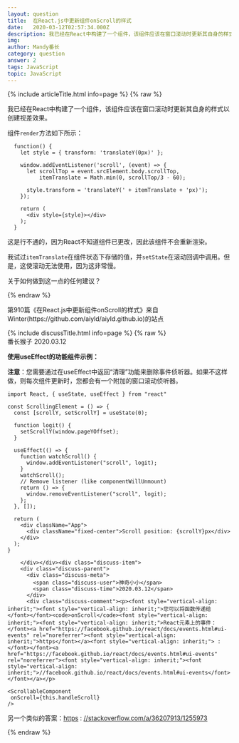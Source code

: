 ```yaml
---
layout: question
title:  在React.js中更新组件onScroll的样式
date:   2020-03-12T02:57:34.000Z
description: 我已经在React中构建了一个组件，该组件应该在窗口滚动时更新其自身的样式以创建视差效果。组件render方法如下所示：  function() ...
img: 
author: Mandy番长
category: question
answer: 2
tags: JavaScript
topic: JavaScript
---
```

<div class="article-root">
  <div class="article">
    {% include articleTitle.html info=page %}
    {% raw %}
    <div class="article-content"><p><font style="vertical-align: inherit;"><font style="vertical-align: inherit;">我已经在React中构建了一个组件，该组件应该在窗口滚动时更新其自身的样式以创建视差效果。</font></font></p>

<p><font style="vertical-align: inherit;"><font style="vertical-align: inherit;">组件</font></font><code>render</code><font style="vertical-align: inherit;"><font style="vertical-align: inherit;">方法如下所示：</font></font></p>

<pre><code>  function() {<font></font>
    let style = { transform: 'translateY(0px)' };<font></font>
<font></font>
    window.addEventListener('scroll', (event) =&gt; {<font></font>
      let scrollTop = event.srcElement.body.scrollTop,<font></font>
          itemTranslate = Math.min(0, scrollTop/3 - 60);<font></font>
<font></font>
      style.transform = 'translateY(' + itemTranslate + 'px)');<font></font>
    });<font></font>
<font></font>
    return (<font></font>
      &lt;div style={style}&gt;&lt;/div&gt;<font></font>
    );<font></font>
  }<font></font>
</code></pre>

<p><font style="vertical-align: inherit;"><font style="vertical-align: inherit;">这是行不通的，因为React不知道组件已更改，因此该组件不会重新渲染。</font></font></p>

<p><font style="vertical-align: inherit;"><font style="vertical-align: inherit;">我试过</font></font><code>itemTranslate</code><font style="vertical-align: inherit;"><font style="vertical-align: inherit;">在组件状态下</font><font style="vertical-align: inherit;">存储的值</font><font style="vertical-align: inherit;">，并</font></font><code>setState</code><font style="vertical-align: inherit;"><font style="vertical-align: inherit;">在滚动回调中调用。</font><font style="vertical-align: inherit;">但是，这使滚动无法使用，因为这非常慢。</font></font></p>

<p><font style="vertical-align: inherit;"><font style="vertical-align: inherit;">关于如何做到这一点的任何建议？</font></font></p></div>
    {% endraw %}
  </div>
  <p class="winter_mark">第910篇《在React.js中更新组件onScroll的样式》来自Winter(https://github.com/aiyld/aiyld.github.io)的站点</p>
  <div class="discuss-wrapper">
    {% include discussTitle.html info=page %}
    {% raw %}
    <div class="discuss-item">
        <div class="discuss-parent">
          <div class="discuss-meta">
            <span class="discuss-user">番长猴子</span>
            <span class="discuss-time">2020.03.12</span>
          </div>
          <div class="discuss-comment"><p><strong><font style="vertical-align: inherit;"><font style="vertical-align: inherit;">使用useEffect的功能组件示例：</font></font></strong></p>

<p><strong><font style="vertical-align: inherit;"><font style="vertical-align: inherit;">注意</font></font></strong><font style="vertical-align: inherit;"><font style="vertical-align: inherit;">：您需要通过在useEffect中返回“清理”功能来删除事件侦听器。</font><font style="vertical-align: inherit;">如果不这样做，则每次组件更新时，您都会有一个附加的窗口滚动侦听器。</font></font></p>

<pre class="lang-js prettyprint-override"><code>import React, { useState, useEffect } from "react"<font></font>
<font></font>
const ScrollingElement = () =&gt; {<font></font>
  const [scrollY, setScrollY] = useState(0);<font></font>
<font></font>
  function logit() {<font></font>
    setScrollY(window.pageYOffset);<font></font>
  }<font></font>
<font></font>
  useEffect(() =&gt; {<font></font>
    function watchScroll() {<font></font>
      window.addEventListener("scroll", logit);<font></font>
    }<font></font>
    watchScroll();<font></font>
    // Remove listener (like componentWillUnmount)<font></font>
    return () =&gt; {<font></font>
      window.removeEventListener("scroll", logit);<font></font>
    };<font></font>
  }, []);<font></font>
<font></font>
  return (<font></font>
    &lt;div className="App"&gt;<font></font>
      &lt;div className="fixed-center"&gt;Scroll position: {scrollY}px&lt;/div&gt;<font></font>
    &lt;/div&gt;<font></font>
  );<font></font>
}<font></font>
</code></pre></div>
        </div></div><div class="discuss-item">
        <div class="discuss-parent">
          <div class="discuss-meta">
            <span class="discuss-user">神奇小小</span>
            <span class="discuss-time">2020.03.12</span>
          </div>
          <div class="discuss-comment"><p><font style="vertical-align: inherit;"><font style="vertical-align: inherit;">您可以将函数传递给</font></font><code>onScroll</code><font style="vertical-align: inherit;"><font style="vertical-align: inherit;">React元素上的事件：</font><a href="https://facebook.github.io/react/docs/events.html#ui-events" rel="noreferrer"><font style="vertical-align: inherit;">https</font></a><font style="vertical-align: inherit;"> : </font></font><a href="https://facebook.github.io/react/docs/events.html#ui-events" rel="noreferrer"><font style="vertical-align: inherit;"><font style="vertical-align: inherit;">//facebook.github.io/react/docs/events.html#ui-events</font></font></a></p>

<pre><code>&lt;ScrollableComponent<font></font>
 onScroll={this.handleScroll}<font></font>
/&gt;<font></font>
</code></pre>

<p><font style="vertical-align: inherit;"><font style="vertical-align: inherit;">另一个类似的答案：</font><a href="https://stackoverflow.com/a/36207913/1255973"><font style="vertical-align: inherit;">https</font></a><font style="vertical-align: inherit;"> : </font></font><a href="https://stackoverflow.com/a/36207913/1255973"><font style="vertical-align: inherit;"><font style="vertical-align: inherit;">//stackoverflow.com/a/36207913/1255973</font></font></a></p></div>
        </div></div>
    {% endraw %}
  </div>
<div>
